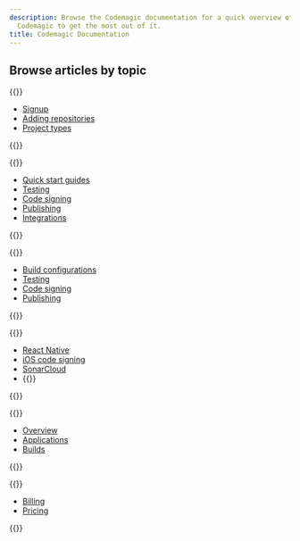 ```yaml
---
description: Browse the Codemagic documentation for a quick overview of how to configure
  Codemagic to get the most out of it.
title: Codemagic Documentation
---
```


## Browse articles by topic

<div class="links-group-wrap">

{{<links-group title="Getting started">}}

- [Signup](/getting-started/signup/)
- [Adding repositories](/getting-started/github/)
- [Project types](/getting-started/projects/)

{{</links-group>}}

{{<links-group title="Codemagic.yaml">}}

- [Quick start guides](/yaml-quick-start/codemagic-sample-projects/)
- [Testing](/yaml-testing/testing/)
- [Code signing](/yaml-code-signing/signing-ios/)
- [Publishing](/yaml-publishing/distribution/)
- [Integrations](/integrations/jira-integration/)

{{</links-group>}}

{{<links-group title="Flutter Workflow Editor">}}

- [Build configurations](/flutter-configuration/flutter-projects/)
- [Testing](/flutter-testing/running-automated-tests/)
- [Code signing](/flutter-code-signing/ios-code-signing/)
- [Publishing](flutter-publishing/publishing-to-app-store/)

{{</links-group>}}

{{<links-group title="Sample projects">}}

- [React Native](https://github.com/codemagic-ci-cd/codemagic-sample-projects/tree/main/react-native)
- [iOS code signing](https://github.com/codemagic-ci-cd/codemagic-sample-projects/tree/main/ios/ios-automatic-code-signing-demo-project)
- [SonarCloud](https://github.com/codemagic-ci-cd/sonarcloud-sample-project)
- {{<link-with-arrow text="View all" href="https://github.com/codemagic-ci-cd/codemagic-sample-projects">}}

{{</links-group>}}

{{<links-group title="Codemagic API">}}

- [Overview](/rest-api/overview/)
- [Applications](/rest-api/applications/ios-automatic-code-signing-demo-project)
- [Builds](/rest-api/builds/)

{{</links-group>}}

{{<links-group title="Billing & Pricing">}}

- [Billing](/billing/billing/)
- [Pricing](/billing/pricing/)

{{</links-group>}}

</div>
